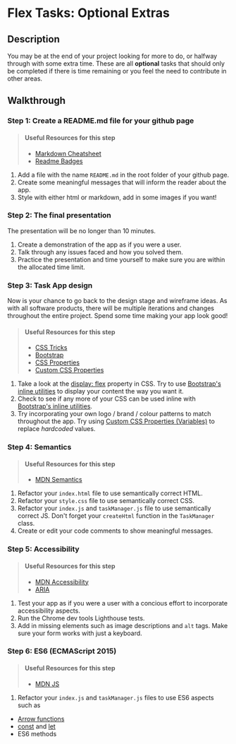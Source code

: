 # Flex Tasks: Optional Extras

## Description

You may be at the end of your project looking for more to do, or halfway through with some extra time. These are all **optional** tasks that should only be completed if there is time remaining or you feel the need to contribute in other areas.

## Walkthrough

### Step 1: Create a README.md file for your github page

>#### Useful Resources for this step
> - [Markdown Cheatsheet](https://github.com/adam-p/markdown-here/wiki/Markdown-Cheatsheet)
> - [Readme Badges](https://github.com/dwyl/repo-badges)

1. Add a file with the name `README.md` in the root folder of your github page.
2. Create some meaningful messages that will inform the reader about the app. 
3. Style with either html or markdown, add in some images if you want! 

### Step 2: The final presentation

The presentation will be no longer than 10 minutes. 

1. Create a demonstration of the app as if you were a user. 
2. Talk through any issues faced and how you solved them.
3. Practice the presentation and time yourself to make sure you are within the allocated time limit. 

### Step 3: Task App design

Now is your chance to go back to the design stage and wireframe ideas. As with all software products, there will be multiple iterations and changes throughout the entire project. Spend some time making your app look good!  

>#### Useful Resources for this step
> - [CSS Tricks](https://css-tricks.com/)
> - [Bootstrap](https://getbootstrap.com/)
> - [CSS Properties](https://developer.mozilla.org/en-US/docs/Web/CSS/CSS_Properties_Reference)
> - [Custom CSS Properties](https://developer.mozilla.org/en-US/docs/Web/CSS/Using_CSS_custom_properties)

1. Take a look at the [display: flex](https://css-tricks.com/snippets/css/a-guide-to-flexbox/) property in CSS. Try to use [Bootstrap's inline utilities](https://getbootstrap.com/docs/4.0/utilities/flex/) to display your content the way you want it. 
2. Check to see if any more of your CSS can be used inline with [Bootstrap's inline utilities](https://getbootstrap.com/docs/4.0/utilities/flex/).  
3. Try incorporating  your own logo / brand / colour patterns to match throughout the app. Try using [Custom CSS Properties (Variables)](https://developer.mozilla.org/en-US/docs/Web/CSS/Using_CSS_custom_properties) to replace *hardcoded* values. 

### Step 4: Semantics 

>#### Useful Resources for this step
> - [MDN Semantics](https://developer.mozilla.org/en-US/docs/Glossary/Semantics)

1. Refactor your `index.html` file to use semantically correct HTML.
2. Refactor your `style.css` file to use semantically correct CSS.
3. Refactor your `index.js` and `taskManager.js` file to use semantically correct JS. Don't forget your `createHtml` function in the `TaskManager` class. 
4. Create or edit your code comments to show meaningful messages. 

### Step 5: Accessibility

>#### Useful Resources for this step
> - [MDN Accessibility](https://developer.mozilla.org/en-US/docs/Web/Accessibility)
> - [ARIA](https://developer.mozilla.org/en-US/docs/Web/Accessibility/ARIA)

1. Test your app as if you were a user with a concious effort to incorporate accessibility aspects. 
2. Run the Chrome dev tools Lighthouse tests. 
3. Add in missing elements such as image descriptions and `alt` tags. Make sure your form works with just a keyboard. 

### Step 6: ES6 (ECMAScript 2015)

>#### Useful Resources for this step
> - [MDN JS](https://developer.mozilla.org/en-US/docs/Web/JavaScript)

1. Refactor your `index.js` and `taskManager.js` files to use ES6 aspects such as 
  - [Arrow functions](https://developer.mozilla.org/en-US/docs/Web/JavaScript/Reference/Functions/Arrow_functions)
  - [const](https://developer.mozilla.org/en-US/docs/Web/JavaScript/Reference/Statements/const) and [let](https://developer.mozilla.org/en-US/docs/Web/JavaScript/Reference/Statements/let) 
  - ES6 methods